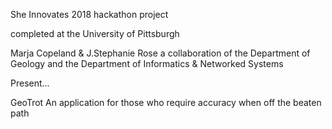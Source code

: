 She Innovates 2018 hackathon project

completed at the University of Pittsburgh

Marja Copeland & J.Stephanie Rose
a collaboration of the Department of Geology and the Department of Informatics & Networked Systems


Present...

GeoTrot
An application for those who require accuracy when off the beaten path
